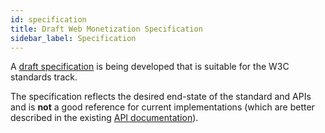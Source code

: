 ```yaml
---
id: specification
title: Draft Web Monetization Specification
sidebar_label: Specification
---
```


A [draft specification](../specification.html) is being developed that is
suitable for the W3C standards track.

The specification reflects the desired end-state of the standard and APIs and is
**not** a good reference for current implementations (which are better described
  in the existing [API documentation](./api.md)).
